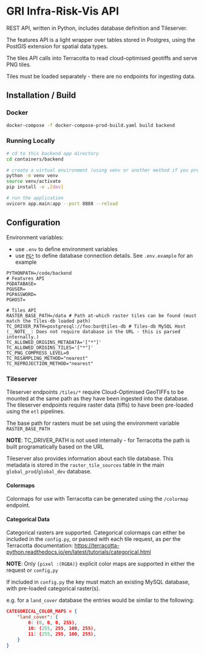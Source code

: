 # GRI Infra-Risk-Vis API

REST API, written in Python, includes database definition and Tileserver.

The features API is a light wrapper over tables stored in Postgres, using the
PostGIS extension for spatial data types.

The tiles API calls into Terracotta to read cloud-optimised geotiffs and serve
PNG tiles.

Tiles must be loaded separately - there are no endpoints for ingesting data.

## Installation / Build

### Docker

```bash
docker-compose -f docker-compose-prod-build.yaml build backend
```

### Running Locally

```bash
# cd to this backend app directory
cd containers/backend

# create a virtual environment (using venv or another method if you prefer)
python -m venv venv
source venv/activate
pip install -e .[dev]

# run the application
uvicorn app.main:app --port 8888 --reload
```

## Configuration

Environment variables:

- use `.env` to define environment variables
- use [`PG*`](https://www.postgresql.org/docs/current/libpq-envars.html) to
  define database connection details. See `.env.example` for an example

```
PYTHONPATH=/code/backend
# Features API
PGDATABASE=
PGUSER=
PGPASSWORD=
PGHOST=

# Tiles API
RASTER_BASE_PATH=/data # Path at-which raster tiles can be found (must match the Tiles-db loaded path)
TC_DRIVER_PATH=postgresql://foo:bar@tiles-db # Tiles-db MySQL Host (__NOTE__: Does not require database in the URL - this is parsed internally.)
TC_ALLOWED_ORIGINS_METADATA='["*"]'
TC_ALLOWED_ORIGINS_TILES='["*"]'
TC_PNG_COMPRESS_LEVEL=0
TC_RESAMPLING_METHOD="nearest"
TC_REPROJECTION_METHOD="nearest"
```

### Tileserver

Tileserver endpoints `/tiles/*` require Cloud-Optimised GeoTIFFs to be mounted
at the same path as they have been ingested into the database. The tileserver
endpoints require raster data (tiffs) to have been pre-loaded using the `etl`
pipelines.

The base path for rasters must be set using the environment variable
`RASTER_BASE_PATH`

**NOTE**: TC_DRIVER_PATH is not used internally - for Terracotta the path is
built programatically based on the URL

Tileserver also provides information about each tile database. This metadata is
stored in the `raster_tile_sources` table in the main `global_prod`/`global_dev`
database.

#### Colormaps

Colormaps for use with Terracotta can be generated using the `/colormap`
endpoint.

#### Categorical Data

Categorical rasters are supported. Categorical colormaps can either be included
in the `config.py`, or passed with each tile request, as per the Terracotta
documentation:
https://terracotta-python.readthedocs.io/en/latest/tutorials/categorical.html

**NOTE**: Only `{pixel :(RGBA)}` explicit color maps are supported in either the
request or `config,py`

If included in `config.py` the key must match an existing MySQL database, with
pre-loaded categorical raster(s).

e.g. for a `land_cover` database the entries would be similar to the following:

```json
CATEGORICAL_COLOR_MAPS = {
    "land_cover": {
        0: (0, 0, 0, 255),
        10: (255, 255, 100, 255),
        11: (255, 255, 100, 255),
    }
}
```
